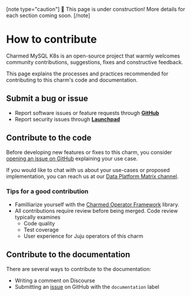 [note type="caution"]
:construction: This page is under construction! More details for each section coming soon.
[/note]

# How to contribute

Charmed MySQL K8s is an open-source project that warmly welcomes community contributions, suggestions, fixes and constructive feedback.

This page explains the processes and practices recommended for contributing to this charm's code and documentation.

## Submit a bug or issue 
* Report software issues or feature requests through [**GitHub**](https://github.com/canonical/mysql-k8s-operator/issues)
* Report security issues through [**Launchpad**](https://wiki.ubuntu.com/DebuggingSecurity#How%20to%20File)

## Contribute to the code

Before developing new features or fixes to this charm, you consider [opening an issue on GitHub](https://github.com/canonical/mysql-k8s-operator/issues) explaining your use case.

If you would like to chat with us about your use-cases or proposed implementation, you can reach us at our [Data Platform Matrix channel](https://matrix.to/#/#charmhub-data-platform:ubuntu.com).

### Tips for a good contribution

* Familliarize yourself with the [Charmed Operator Framework](https://juju.is/docs/sdk) library.
* All contributions require review before being merged. Code review typically examines
  * Code quality
  * Test coverage
  * User experience for Juju operators of this charm

## Contribute to the documentation

There are several ways to contribute to the documentation:
* Writing a comment on Discourse
* Submitting an [issue](https://github.com/canonical/mysql-k8s-operator/issues) on GitHub with the `documentation` label